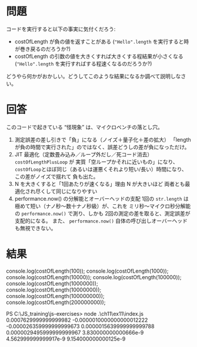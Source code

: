 # 問題

コードを実行すると以下の事実に気付くだろう:

- costOfLength が負の値を返すことがある (`"Hello".length` を実行すると時が巻き戻るのだろうか?)
- costOfLength の引数の値を大きくすれば大きくする程結果が小さくなる (`"Hello".length` を実行すればする程速くなるのだろうか?)

どうやら何かがおかしい。どうしてこのような結果になるか調べて説明しなさい。

# 回答

このコードで起きている “怪現象” は、マイクロベンチの落とし穴。

1. 測定誤差の差し引きで「負」になる（ノイズ＋量子化＋差の拡大）
   「length が負の時間で実行された」のではなく、誤差どうしの差が負になっただけ。
2. JIT 最適化（定数畳み込み／ループ外だし／死コード消去）
   `costOfLengthPlusLoop` が 実質「空ループかそれに近いもの」になり、`costOfLoop`とほぼ同じ（あるいは運悪くそれより短い/長い）時間になり、この差がノイズで揺れて 負も出た。
3. N を大きくすると「1回あたりが速くなる」理由
   N が大きいほど 両者とも最適化され尽くして同じになりやすい
4. performance.now() の分解能とオーバーヘッドの支配
   1回の `str.length` は 極めて短い（ナノ秒〜数十ナノ秒級）が、これを ミリ秒〜マイクロ秒分解能の `performance.now()` で測り、しかも 2回の測定の差を取ると、測定誤差が支配的になる。
   また、 `performance.now()` 自体の呼び出しオーバーヘッドも無視できない。

# 結果

console.log(costOfLength(100));
console.log(costOfLength(1000));
console.log(costOfLength(10000));
console.log(costOfLength(100000));
console.log(costOfLength(1000000));
console.log(costOfLength(10000000));
console.log(costOfLength(100000000));
console.log(costOfLength(200000000));

PS C:\JS_training\js-exercises> node .\ch11\ex11\index.js
0.0007629999999999982
-0.0000010000000000012222
-0.000026359999999999673
0.0000015639999999999788
0.0000029495999999999967
3.830000000000666e-9
4.562999999999917e-9
9.154000000000125e-9
